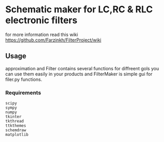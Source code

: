 
# Schematic maker for LC,RC & RLC electronic filters

for more information read this wiki https://github.com/Farzinkh/FilterProject/wiki
## Usage
 approximation and Filter contains several functions for diffreent gols you can use them easily in your products and FilterMaker is simple gui for filer.py functions.

### Requirements
    scipy
    sympy 
    numpy
    tkinter
    tkthread
    ttkthemes
    schemdraw
    matplotlib
